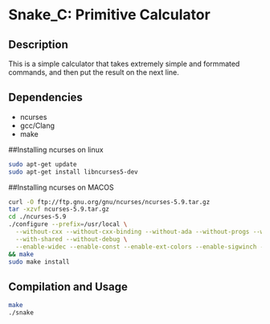 Snake_C: Primitive Calculator
=========================================

## Description ##

This is a simple calculator that takes extremely simple and formmated commands, and then put the result on the next line.

## Dependencies ##
* ncurses
* gcc/Clang
* make

##Installing ncurses on linux 
```bash
sudo apt-get update
sudo apt-get install libncurses5-dev
```
##Installing ncurses on MACOS
```bash
curl -O ftp://ftp.gnu.org/gnu/ncurses/ncurses-5.9.tar.gz
tar -xzvf ncurses-5.9.tar.gz
cd ./ncurses-5.9
./configure --prefix=/usr/local \
  --without-cxx --without-cxx-binding --without-ada --without-progs --without-curses-h \
  --with-shared --without-debug \
  --enable-widec --enable-const --enable-ext-colors --enable-sigwinch --enable-wgetch-events \
&& make
sudo make install
```
## Compilation and Usage ##
```bash
make
./snake
```
